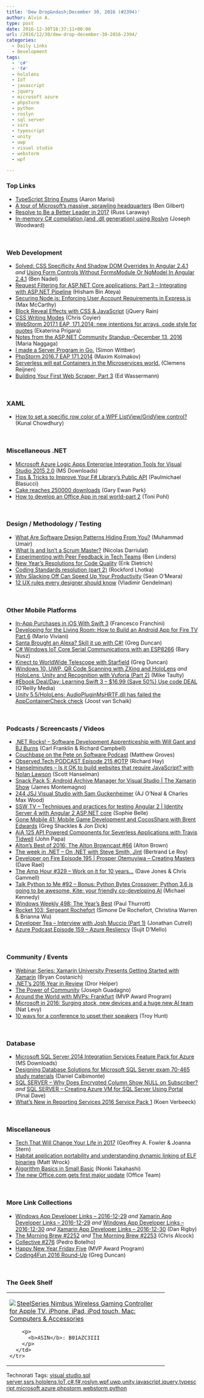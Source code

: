 ```yaml
---
title: 'Dew Drop&ndash;December 30, 2016 (#2394)'
author: Alvin A.
type: post
date: 2016-12-30T16:37:11+00:00
url: /2016/12/30/dew-drop-december-30-2016-2394/
categories:
  - Daily Links
  - Development
tags:
  - 'c#'
  - 'f#'
  - hololens
  - IoT
  - javascript
  - jquery
  - microsoft azure
  - phpstorm
  - python
  - roslyn
  - sql server
  - ssrs
  - typescript
  - unity
  - uwp
  - visual studio
  - webstorm
  - wpf

---
```

### <a name="top"></a>Top Links

  * <a href="http://angularfirst.com/typescript-string-enums/" target="_blank">TypeScript String Enums</a> (Aaron Marisi)
  * <a href="http://www.businessinsider.com/microsoft-headquarters-photos-2016-12/" target="_blank">A tour of Microsoft&#8217;s massive, sprawling headquarters</a> (Ben Gilbert)
  * <a href="https://www.radicalcandor.com/blog/leadership-resolutions-2017/" target="_blank">Resolve to Be a Better Leader in 2017</a> (Russ Laraway)
  * <a href="http://josephwoodward.co.uk/2016/12/in-memory-c-sharp-compilation-using-roslyn" target="_blank">In-memory C# compilation (and .dll generation) using Roslyn</a> (Joseph Woodward)

&nbsp;

### <a name="web"></a>Web Development

  * <a href="https://www.bennadel.com/blog/3204-solved-css-specificity-and-shadow-dom-overrides-in-angular-2-4-1.htm" target="_blank">Solved: CSS Specificity And Shadow DOM Overrides In Angular 2.4.1</a> _and_ <a href="https://www.bennadel.com/blog/3205-using-form-controls-without-formsmodule-or-ngmodel-in-angular-2-4-1.htm" target="_blank">Using Form Controls Without FormsModule Or NgModel In Angular 2.4.1</a> (Ben Nadel)
  * <a href="http://www.hishambinateya.com/request-filtering-for-asp.net-core-applications:-part-3-integrating-with-asp.net-pipeline" target="_blank">Request Filtering for ASP.NET Core applications: Part 3 &#8211; Integrating with ASP.NET Pipeline</a> (Hisham Bin Ateya)
  * <a href="https://lockmedown.com/user-account-requirements-express-js/" target="_blank">Securing Node.js: Enforcing User Account Requirements in Express.js</a> (Max McCarthy)
  * <a href="http://feedproxy.google.com/~r/Jqueryrain/~3/FeqKVu-vBVs/" target="_blank">Block Reveal Effects with CSS & JavaScript</a> (jQuery Rain)
  * <a href="https://24ways.org/2016/css-writing-modes/" target="_blank">CSS Writing Modes</a> (Chris Coyier)
  * <a href="https://blog.jetbrains.com/webstorm/2016/12/webstorm-2017-1-eap-171-2014/" target="_blank">WebStorm 2017.1 EAP, 171.2014: new intentions for arrays, code style for quotes</a> (Ekaterina Prigara)
  * <a href="https://blogs.msdn.microsoft.com/webdev/2016/12/28/notes-from-the-asp-net-community-standup-december-13-2016/" target="_blank">Notes from the ASP.NET Community Standup –December 13, 2016</a> (Maria Naggaga)
  * <a href="http://entitycrisis.blogspot.com/2016/12/i-made-server-program-in-go.html" target="_blank">I made a Server Program in Go.</a> (Simon Wittber)
  * <a href="https://blog.jetbrains.com/phpstorm/2016/12/phpstorm-2016-7-eap-171-2014/" target="_blank">PhpStorm 2016.7 EAP 171.2014</a> (Maxim Kolmakov)
  * <a href="http://feedproxy.google.com/~r/clemensreijnen/qzrF/~3/TrHirQtD5Bg/post.aspx" target="_blank">Serverless will eat Containers in the Microservices world.</a> (Clemens Reijnen)
  * <a href="https://code.tutsplus.com/articles/building-your-first-web-scraper-part-3--cms-27599" target="_blank">Building Your First Web Scraper, Part 3</a> (Ed Wassermann)

&nbsp;

### <a name="silverlight"></a>XAML

  * <a href="http://feedproxy.google.com/~r/kunal2383/~3/Mfbs8KtJel4/set-specific-row-color-of-wpf-listview-gridview.html" target="_blank">How to set a specific row color of a WPF ListView/GridView control?</a> (Kunal Chowdhury)

&nbsp;

### <a name="dotnet"></a>Miscellaneous .NET

  * <a href="http://www.microsoft.com/en-us/download/details.aspx?id=53016&WT.mc_id=DX_MVP4025064" target="_blank">Microsoft Azure Logic Apps Enterprise Integration Tools for Visual Studio 2015 2.0</a> (MS Downloads)
  * <a href="https://pblasucci.wordpress.com/2016/12/30/betterapi/" target="_blank">Tips & Tricks to Improve Your F# Library’s Public API</a> (Paulmichael Blasucci)
  * <a href="http://www.gep13.co.uk/blog/cake-reaches-250000-downloads" target="_blank">Cake reaches 250000 downloads</a> (Gary Ewan Park)
  * <a href="http://feedproxy.google.com/~r/blogatworkat/~3/EYtthlusyqI/post.aspx" target="_blank">How to develop an Office App in real world-part 2</a> (Toni Pohl)

&nbsp;

### <a name="design"></a>Design / Methodology / Testing

  * <a href="https://simpleprogrammer.com/2016/12/28/software-design-patterns-hiding/" target="_blank">What Are Software Design Patterns Hiding From You?</a> (Muhammad Umair)
  * <a href="https://dzone.com/articles/what-is-and-isnt-a-scrum-master-2?utm_medium=feed&utm_source=feedpress.me&utm_campaign=Feed%3A+dzone%2Fagile" target="_blank">What Is and Isn&#8217;t a Scrum Master?</a> (Nicolas Darriulat)
  * <a href="http://www.infoq.com/news/2016/12/peer-feedback-tech-teams?utm_campaign=infoq_content&utm_source=infoq&utm_medium=feed&utm_term=global" target="_blank">Experimenting with Peer Feedback in Tech Teams</a> (Ben Linders)
  * <a href="https://blog.ndepend.com/new-years-resolutions-code-quality/" target="_blank">New Year’s Resolutions for Code Quality</a> (Erik Dietrich)
  * <a href="http://www.lhotka.net/weblog/CodingStandardsResolutionPart2.aspx" target="_blank">Coding Standards resolution (part 2)</a> (Rockford Lhotka)
  * <a href="http://blog.trello.com/slacking-off-speed-up-productivity" target="_blank">Why Slacking Off Can Speed Up Your Productivity</a> (Sean O&#8217;Meara)
  * <a href="http://www.webdesignerdepot.com/2016/12/26-ux-rules-every-designer-should-know/" target="_blank">12 UX rules every designer should know</a> (Vladimir Gendelman)

&nbsp;

### <a name="mobile"></a>Other Mobile Platforms

  * <a href="https://code.tutsplus.com/tutorials/in-app-purchase-tutorial-with-swift-3-ios-sdk--cms-27595" target="_blank">In-App Purchases in iOS With Swift 3</a> (Francesco Franchini)
  * <a href="https://developer.amazon.com/blogs/post/804cf680-9643-40da-8372-36cc45d73707/developing-for-the-living-room-how-to-build-an-android-app-for-fire-tv-part-6" target="_blank">Developing for the Living Room: How to Build an Android App for Fire TV Part 6</a> (Mario Viviani)
  * <a href="https://channel9.msdn.com/coding4fun/blog/Santa-Brought-an-Alexa-Skill-it-up-with-C?WT.mc_id=DX_MVP4025064" target="_blank">Santa Brought an Alexa? Skill it up with C#!</a> (Greg Duncan)
  * <a href="https://blog.falafel.com/c-windows-iot-core-serial-communications-esp8266/" target="_blank">C# Windows IoT Core Serial Communications with an ESP8266</a> (Bary Nusz)
  * <a href="https://channel9.msdn.com/coding4fun/kinect/Kinect-to-WorldWide-Telescope-with-Starfield?WT.mc_id=DX_MVP4025064" target="_blank">Kinect to WorldWide Telescope with Starfield</a> (Greg Duncan)
  * <a href="http://feedproxy.google.com/~r/mtaulty/~3/Qqn6x3csOJ8/" target="_blank">Windows 10, UWP, QR Code Scanning with ZXing and HoloLens</a> _and_ <a href="http://feedproxy.google.com/~r/mtaulty/~3/ZSKkp5Be4Qc/" target="_blank">HoloLens, Unity and Recognition with Vuforia (Part 2)</a> (Mike Taulty)
  * <a href="http://feedproxy.google.com/~r/oreilly/news/~3/gSivy0W3vh0/0636920053989.do" target="_blank">#Ebook Deal/Day: Learning Swift 3 &#8211; $16.99 (Save 50%) Use code DEAL</a> (O&#8217;Reilly Media)
  * <a href="http://feedproxy.google.com/~r/blogspot/dotnetbyexample/~3/4AJ_E0uXDxI/unity-55hololens-audiopluginmshrtfdll.html" target="_blank">Unity 5.5/HoloLens: AudioPluginMsHRTF.dll has failed the AppContainerCheck check</a> (Joost van Schaik)

&nbsp;

### <a name="podcasts"></a>Podcasts / Screencasts / Videos

  * <a href="http://www.dotnetrocks.com/default.aspx?ShowNum=1394" target="_blank">.NET Rocks! &#8211; Software Development Apprenticeship with Will Gant and BJ Burns</a> (Carl Franklin & Richard Campbell)
  * <a href="https://localhost:8080/restservices/nosql-resources/blog/2016/december/couchbase-on-the-pete-on-software-podcast" target="_blank">Couchbase on the Pete on Software Podcast</a> (Matthew Groves)
  * <a href="http://www.windowsobserver.com/2016/12/29/observed-tech-podcast-episode-215-otp/" target="_blank">Observed.Tech PODCAST Episode 215 #OTP</a> (Richard Hay)
  * <a href="http://www.hanselminutes.com/default.aspx?ShowID=18547" target="_blank">Hanselminutes &#8211; Is it OK to build websites that require JavaScript? with Nolan Lawson</a> (Scott Hanselman)
  * <a href="https://channel9.msdn.com/Shows/XamarinShow/Snack-Pack-5-Android-Archive-Manager-for-Visual-Studio?WT.mc_id=DX_MVP4025064" target="_blank">Snack Pack 5: Android Archive Manager for Visual Studio | The Xamarin Show</a> (James Montemagno)
  * <a href="https://devchat.tv/js-jabber/244-jsj-visual-studio-with-sam-guckenheimer" target="_blank">244 JSJ Visual Studio with Sam Guckenheimer</a> (AJ O&#8217;Neal & Charles Max Wood)
  * <a href="https://tv.ssw.com/6864/techniques-and-practices-for-testing-angular-2-identity-server-4-with-angular-2-asp-net-core" target="_blank">SSW TV &#8211; Techniques and practices for testing Angular 2 | Identity Server 4 with Angular 2 ASP.NET core</a> (Sophie Belle)
  * <a href="http://gonemobile.io/blog/e0041.mobile.game.development.and.cocossharp.with.brent.edwards/" target="_blank">Gone Mobile 41: Mobile Game Development and CocosSharp with Brent Edwards</a> (Greg Shackles & Jon Dick)
  * <a href="https://devchat.tv/adv-in-angular/aia-125-api-powered-components-for-severless-applications-with-travis-tidwell" target="_blank">AiA 125 API Powered Components for Severless Applications with Travis Tidwell</a> (John Papa)
  * <a href="http://altonbrown.com/altons-best-of-2016-the-alton-brown-podcast/" target="_blank">Alton’s Best of 2016: The Alton Browncast #66</a> (Alton Brown)
  * <a href="https://blogs.msdn.microsoft.com/dotnet/2016/12/28/the-week-in-net-on-net-with-steve-smith-jint/" target="_blank">The week in .NET – On .NET with Steve Smith, Jint</a> (Bertrand Le Roy)
  * <a href="http://developeronfire.com/episode-195-prosper-otemuyiwa-creating-masters" target="_blank">Developer on Fire Episode 195 | Prosper Otemuyiwa &#8211; Creating Masters</a> (Dave Rael)
  * <a href="http://feedproxy.google.com/~r/TheAmpHour/~3/1AkS6h0XQl8/" target="_blank">The Amp Hour #329 – Work on it for 10 years…</a> (Dave Jones & Chris Gammell)
  * <a href="https://talkpython.fm/episodes/show/92/bonus-python-bytes-crossover-python-3.6-is-going-to-be-awesome-kite-your-friendly-co-developing-ai" target="_blank">Talk Python to Me #92 &#8211; Bonus: Python Bytes Crossover: Python 3.6 is going to be awesome, Kite: your friendly co-developing AI</a> (Michael Kennedy)
  * <a href="https://www.thurrott.com/podcasts/windows-weekly/87461/windows-weekly-498-years-best" target="_blank">Windows Weekly 498: The Year’s Best</a> (Paul Thurrott)
  * <a href="http://relay.fm/rocket/103" target="_blank">Rocket 103: Sergeant Rochefort</a> (Simone De Rochefort, Christina Warren & Brianna Wu)
  * <a href="http://feedproxy.google.com/~r/DeveloperTea/~3/Jr-hM6MEbqY/55821-interview-with-josh-muccio-part-1" target="_blank">Developer Tea &#8211; Interview with Josh Muccio (Part 1)</a> (Jonathan Cutrell)
  * <a href="http://azpodcast.azurewebsites.net/post/Episode-159-Azure-Resliency" target="_blank">Azure Podcast Episode 159 &#8211; Azure Resliency</a> (Sujit D&#8217;Mello)

&nbsp;

### <a name="events"></a>Community / Events

  * <a href="https://blog.xamarin.com/webinar-series-xamarin-university-presents-getting-started-with-xamarin/" target="_blank">Webinar Series: Xamarin University Presents Getting Started with Xamarin</a> (Bryan Costanich)
  * <a href="https://blog.oz-code.com/nets-2016-year-in-review/" target="_blank">.NET’s 2016 Year in Review</a> (Dror Helper)
  * <a href="http://feedproxy.google.com/~r/JosephGuadagno/~3/fyh9_FWv3z8/" target="_blank">The Power of Community</a> (Joseph Guadagno)
  * <a href="https://blogs.msdn.microsoft.com/mvpawardprogram/2016/12/28/around-the-world-frankfurt/" target="_blank">Around the World with MVPs: Frankfurt</a> (MVP Award Program)
  * <a href="http://www.geekwire.com/2016/microsoft-2016-surging-stock-new-devices-huge-new-ai-team/" target="_blank">Microsoft in 2016: Surging stock, new devices and a huge new AI team</a> (Nat Levy)
  * <a href="http://feedproxy.google.com/~r/TroyHunt/~3/11CCqVaXEHA/" target="_blank">10 ways for a conference to upset their speakers</a> (Troy Hunt)

&nbsp;

### <a name="sql"></a>Database

  * <a href="http://www.microsoft.com/en-us/download/details.aspx?id=47366&WT.mc_id=DX_MVP4025064" target="_blank">Microsoft SQL Server 2014 Integration Services Feature Pack for Azure</a> (MS Downloads)
  * <a href="http://feedproxy.google.com/~r/MSSQLTips-LatestSqlServerTips/~3/KvYtYsnbN48/tip.asp" target="_blank">Designing Database Solutions for Microsoft SQL Server exam 70-465 study materials</a> (Daniel Calbimonte)
  * <a href="http://blog.sqlauthority.com/2016/12/29/sql-server-encrypted-column-show-null-subscriber/" target="_blank">SQL SERVER – Why Does Encrypted Column Show NULL on Subscriber?</a> _and_ <a href="http://blog.sqlauthority.com/2016/12/30/sql-server-creating-azure-vm-sql-server-using-portal/" target="_blank">SQL SERVER – Creating Azure VM for SQL Server Using Portal</a> (Pinal Dave)
  * <a href="http://feedproxy.google.com/~r/MSSQLTips-LatestSqlServerTips/~3/fIvX44U9YRY/tip.asp" target="_blank">What&#8217;s New in Reporting Services 2016 Service Pack 1</a> (Koen Verbeeck)

&nbsp;

### <a name="misc"></a>Miscellaneous

  * <a href="http://www.wsj.com/articles/tech-that-will-change-your-life-in-2017-1482937534" target="_blank">Tech That Will Change Your Life in 2017</a> (Geoffrey A. Fowler & Joanna Stern)
  * <a href="http://feedproxy.google.com/~r/Wrockblog/~3/xS2M1xpTLl8/habitat-application-portability-and-understanding-dynamic-linking-of-elf-binaries" target="_blank">Habitat application portability and understanding dynamic linking of ELF binaries</a> (Matt Wrock)
  * <a href="https://blogs.msdn.microsoft.com/smallbasic/2016/12/29/algorithm-basics-in-small-basic/" target="_blank">Algorithm Basics in Small Basic</a> (Nonki Takahashi)
  * <a href="http://blogs.office.com/2016/12/28/the-new-office-com-gets-first-major-update/" target="_blank">The new Office.com gets first major update</a> (Office Team)

&nbsp;

### <a name="links"></a>More Link Collections

  * <a href="http://windowsappdev.com/2016/12/windows-app-developer-links-2016-12-29/" target="_blank">Windows App Developer Links &#8211; 2016-12-29</a> _and_ <a href="http://allaboutxamarin.com/2016/12/xamarin-app-developer-links-2016-12-29/" target="_blank">Xamarin App Developer Links &#8211; 2016-12-29</a> _and_ <a href="http://windowsappdev.com/2016/12/windows-app-developer-links-2016-12-30/" target="_blank">Windows App Developer Links &#8211; 2016-12-30</a> _and_ <a href="http://allaboutxamarin.com/2016/12/xamarin-app-developer-links-2016-12-30/" target="_blank">Xamarin App Developer Links &#8211; 2016-12-30</a> (Dan Rigby)
  * <a href="http://feedproxy.google.com/~r/ReflectivePerspective/~3/lxmTI076WmQ/" target="_blank">The Morning Brew #2252</a> _and_ <a href="http://feedproxy.google.com/~r/ReflectivePerspective/~3/VNScQHM4Ap0/" target="_blank">The Morning Brew #2253</a> (Chris Alcock)
  * <a href="http://feedproxy.google.com/~r/tympanus/~3/iuIhJfx2fOE/" target="_blank">Collective #276</a> (Pedro Botelho)
  * <a href="https://blogs.msdn.microsoft.com/mvpawardprogram/2016/12/30/happy-new-year-friday-five/" target="_blank">Happy New Year Friday Five</a> (MVP Award Program)
  * <a href="https://channel9.msdn.com/coding4fun/blog/Coding4Fun-2016-Round-Up?WT.mc_id=DX_MVP4025064" target="_blank">Coding4Fun 2016 Round-Up</a> (Greg Duncan)

&nbsp;

### <a name="shelf"></a>The Geek Shelf

<div id="scid:7dc1bd33-94bd-46fd-a20b-0131235bcd47:544c4909-9800-4baa-bac9-278ff745dca5" class="wlWriterEditableSmartContent" style="float: none; padding-bottom: 0px; padding-top: 0px; padding-left: 0px; margin: 0px; display: inline; padding-right: 0px">
  <table cellspacing="0" cellpadding="2" width="400" border="0" unselectable="on">
    <tr>
      <td valign="top" width="400">
        <p>
          <a title="SteelSeries Nimbus Wireless Gaming Controller for Apple TV, iPhone, iPad, iPod touch, Mac: Computers & Accessories" href="http://www.amazon.com/exec/obidos/ASIN/B01AZC3III/amavin-20"><img data-recalc-dims="1" decoding="async" src="https://i0.wp.com/images.amazon.com/images/P/B01AZC3III.01.MZZZZZZZ.jpg?w=660" border="0" align="left" style="float:left" />SteelSeries Nimbus Wireless Gaming Controller for Apple TV, iPhone, iPad, iPod touch, Mac: Computers & Accessories</a>
        </p>
        
        <p>
          <b>ASIN</b>: B01AZC3III
        </p>
      </td>
    </tr>
  </table>
</div>

<div id="scid:77ECF5F8-D252-44F5-B4EB-D463C5396A79:031ca2e2-f020-4807-8e92-76640c9f48bd" class="wlWriterEditableSmartContent" style="float: none; padding-bottom: 0px; padding-top: 0px; padding-left: 0px; margin: 0px; display: inline; padding-right: 0px">
  Technorati Tags: <a href="http://technorati.com/tags/visual+studio" rel="tag">visual studio</a>,<a href="http://technorati.com/tags/sql+server" rel="tag">sql server</a>,<a href="http://technorati.com/tags/ssrs" rel="tag">ssrs</a>,<a href="http://technorati.com/tags/hololens" rel="tag">hololens</a>,<a href="http://technorati.com/tags/IoT" rel="tag">IoT</a>,<a href="http://technorati.com/tags/c%23" rel="tag">c#</a>,<a href="http://technorati.com/tags/f%23" rel="tag">f#</a>,<a href="http://technorati.com/tags/roslyn" rel="tag">roslyn</a>,<a href="http://technorati.com/tags/wpf" rel="tag">wpf</a>,<a href="http://technorati.com/tags/uwp" rel="tag">uwp</a>,<a href="http://technorati.com/tags/unity" rel="tag">unity</a>,<a href="http://technorati.com/tags/javascript" rel="tag">javascript</a>,<a href="http://technorati.com/tags/jquery" rel="tag">jquery</a>,<a href="http://technorati.com/tags/typescript" rel="tag">typescript</a>,<a href="http://technorati.com/tags/microsoft+azure" rel="tag">microsoft azure</a>,<a href="http://technorati.com/tags/phpstorm" rel="tag">phpstorm</a>,<a href="http://technorati.com/tags/webstorm" rel="tag">webstorm</a>,<a href="http://technorati.com/tags/python" rel="tag">python</a>
</div>